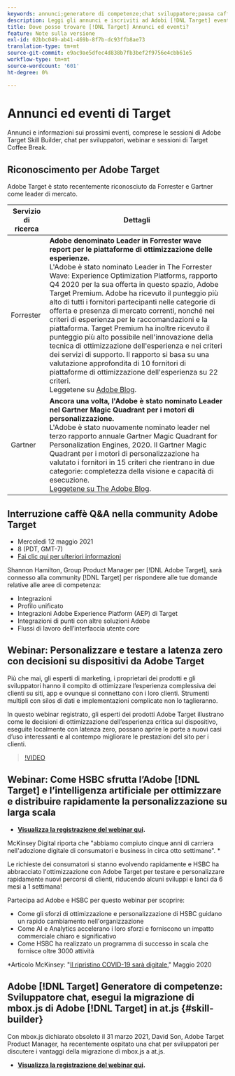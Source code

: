 ```yaml
---
keywords: annunci;generatore di competenze;chat sviluppatore;pausa caffè;eventi;forrester;gartner;webinar
description: Leggi gli annunci e iscriviti ad Adobi [!DNL Target] eventi, tra cui sessioni di Skills Builder, chat per sviluppatori e product manager, webinar e altro ancora.
title: Dove posso trovare [!DNL Target] Annunci ed eventi?
feature: Note sulla versione
exl-id: 02bbc049-ab41-469b-8f7b-dc93ffb8ae73
translation-type: tm+mt
source-git-commit: e9ac9ae5dfec4d838b7fb3bef2f9756e4cbb61e5
workflow-type: tm+mt
source-wordcount: '601'
ht-degree: 0%

---
```


# Annunci ed eventi di Target

Annunci e informazioni sui prossimi eventi, comprese le sessioni di Adobe Target Skill Builder, chat per sviluppatori, webinar e sessioni di Target Coffee Break.

## Riconoscimento per Adobe Target

Adobe Target è stato recentemente riconosciuto da Forrester e Gartner come leader di mercato.

| Servizio di ricerca | Dettagli |
| --- | --- |
| Forrester | **Adobe denominato Leader in Forrester wave report per le piattaforme di ottimizzazione delle esperienze.**<br> L&#39;Adobe è stato nominato Leader in The Forrester Wave: Experience Optimization Platforms, rapporto Q4 2020 per la sua offerta in questo spazio, Adobe Target Premium. Adobe ha ricevuto il punteggio più alto di tutti i fornitori partecipanti nelle categorie di offerta e presenza di mercato correnti, nonché nei criteri di esperienza per le raccomandazioni e la piattaforma. Target Premium ha inoltre ricevuto il punteggio più alto possibile nell&#39;innovazione della tecnica di ottimizzazione dell&#39;esperienza e nei criteri dei servizi di supporto. Il rapporto si basa su una valutazione approfondita di 10 fornitori di piattaforme di ottimizzazione dell&#39;esperienza su 22 criteri.<br>Leggetene su  [Adobe Blog](https://blog.adobe.com/en/2020/11/24/adobe-named-leader-in-forrester-wave-report-experience-optimization-platforms.html). |
| Gartner | **Ancora una volta, l&#39;Adobe è stato nominato Leader nel Gartner Magic Quadrant per i motori di personalizzazione.**<br> L&#39;Adobe è stato nuovamente nominato leader nel terzo rapporto annuale Gartner Magic Quadrant for Personalization Engines, 2020. Il Gartner Magic Quadrant per i motori di personalizzazione ha valutato i fornitori in 15 criteri che rientrano in due categorie: completezza della visione e capacità di esecuzione.<br>[Leggetene su The Adobe Blog](https://theblog.adobe.com/adobe-again-named-leader-in-gartner-magic-quadrant-for-personalization-engines/). |

## Interruzione caffè Q&amp;A nella community Adobe Target

* Mercoledì 12 maggio 2021
* 8 (PDT, GMT-7)
* [Fai clic qui per ulteriori informazioni](https://experienceleaguecommunities.adobe.com/t5/adobe-target-discussions/at-community-q-amp-a-coffee-break-5-12-21-8am-pt-shannon/td-p/405341)

Shannon Hamilton, Group Product Manager per [!DNL Adobe Target], sarà connesso alla community [!DNL Target] per rispondere alle tue domande relative alle aree di competenza:

* Integrazioni
* Profilo unificato
* Integrazioni Adobe Experience Platform (AEP) di Target
* Integrazioni di punti con altre soluzioni Adobe
* Flussi di lavoro dell’interfaccia utente core

## Webinar: Personalizzare e testare a latenza zero con decisioni su dispositivi da Adobe Target

Più che mai, gli esperti di marketing, i proprietari dei prodotti e gli sviluppatori hanno il compito di ottimizzare l’esperienza complessiva dei clienti su siti, app e ovunque si connettano con i loro clienti. Strumenti multipli con silos di dati e implementazioni complicate non lo taglieranno.

In questo webinar registrato, gli esperti dei prodotti Adobe Target illustrano come le decisioni di ottimizzazione dell’esperienza critica sul dispositivo, eseguite localmente con latenza zero, possano aprire le porte a nuovi casi d’uso interessanti e al contempo migliorare le prestazioni del sito per i clienti.

>[!VIDEO](https://video.tv.adobe.com/v/328148)

## Webinar: Come HSBC sfrutta l’Adobe [!DNL Target] e l’intelligenza artificiale per ottimizzare e distribuire rapidamente la personalizzazione su larga scala

* **[Visualizza la registrazione del webinar qui](https://seminars.adobeconnect.com/ps4ozlg7qfdy/?proto=true).**

McKinsey Digital riporta che &quot;abbiamo compiuto cinque anni di carriera nell&#39;adozione digitale di consumatori e business in circa otto settimane&quot;. *

Le richieste dei consumatori si stanno evolvendo rapidamente e HSBC ha abbracciato l&#39;ottimizzazione con Adobe Target per testare e personalizzare rapidamente nuovi percorsi di clienti, riducendo alcuni sviluppi e lanci da 6 mesi a 1 settimana!

Partecipa ad Adobe e HSBC per questo webinar per scoprire:

* Come gli sforzi di ottimizzazione e personalizzazione di HSBC guidano un rapido cambiamento nell&#39;organizzazione
* Come AI e Analytics accelerano i loro sforzi e forniscono un impatto commerciale chiaro e significativo
* Come HSBC ha realizzato un programma di successo in scala che fornisce oltre 3000 attività

*Articolo McKinsey: &quot;[Il ripristino COVID-19 sarà digitale](https://www.mckinsey.com/business-functions/mckinsey-digital/our-insights/the-covid-19-recovery-will-be-digital-a-plan-for-the-first-90-days#),&quot; Maggio 2020

## Adobe [!DNL Target] Generatore di competenze: Sviluppatore chat, esegui la migrazione di mbox.js di Adobe [!DNL Target] in at.js {#skill-builder}

Con mbox.js dichiarato obsoleto il 31 marzo 2021, David Son, Adobe Target Product Manager, ha recentemente ospitato una chat per sviluppatori per discutere i vantaggi della migrazione di mbox.js a at.js.

* **[Visualizza la registrazione del webinar qui](https://seminars.adobeconnect.com/ptdo6mfo6qn6/?proto=true).**
